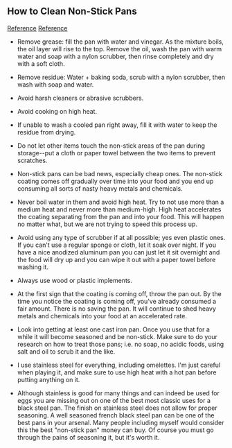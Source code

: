 ## How to Clean Non-Stick Pans
[Reference](http://www.howtocleanstuff.net/how-to-clean-non-stick-pans/)
[Reference](https://www.reddit.com/r/AskCulinary/comments/tymn1/properimproper_ways_to_care_for_a_nonstick_pan/)

- Remove grease: fill the pan with water and vinegar. As the mixture boils, the oil layer will rise to the top. Remove the oil, wash the pan with warm water and soap with a nylon scrubber, then rinse completely and dry with a soft cloth.
- Remove residue: Water + baking soda, scrub with a nylon scrubber, then wash with soap and water.
- Avoid harsh cleaners or abrasive scrubbers.
- Avoid cooking on high heat.
- If unable to wash a cooled pan right away, fill it with water to keep the residue from drying.
- Do not let other items touch the non-stick areas of the pan during storage--put a cloth or paper towel between the two items to prevent scratches.

- Non-stick pans can be bad news, especially cheap ones. The non-stick coating comes off gradually over time into your food and you end up consuming all sorts of nasty heavy metals and chemicals.
- Never boil water in them and avoid high heat. Try to not use more than a medium heat and never more than medium-high. High heat accelerates the coating separating from the pan and into your food. This will happen no matter what, but we are not trying to speed this process up.
- Avoid using any type of scrubber if at all possible; yes even plastic ones. If you can't use a regular sponge or cloth, let it soak over night. If you have a nice anodized aluminum pan you can just let it sit overnight and the food will dry up and you can wipe it out with a paper towel before washing it.
- Always use wood or plastic implements.
- At the first sign that the coating is coming off, throw the pan out. By the time you notice the coating is coming off, you've already consumed a fair amount. There is no saving the pan. It will continue to shed heavy metals and chemicals into your food at an accelerated rate.
- Look into getting at least one cast iron pan. Once you use that for a while it will become seasoned and be non-stick. Make sure to do your research on how to treat those pans; i.e. no soap, no acidic foods, using salt and oil to scrub it and the like.
- I use stainless steel for everything, including omelettes. I'm just careful when playing it, and make sure to use high heat with a hot pan before putting anything on it.
- Although stainless is good for many things and can indeed be used for eggs you are missing out on one of the best most classic uses for a black steel pan. The finish on stainless steel does not allow for proper seasoning. A well seasoned french black steel pan can be one of the best pans in your arsenal. Many people including myself would consider this the best "non-stick pan" money can buy. Of course you must go through the pains of seasoning it, but it's worth it.

